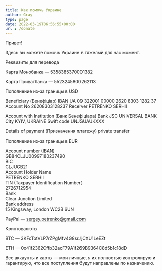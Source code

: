```yaml
---
title: Как помочь Украине
author: Gray
type: page
date: 2022-03-19T06:56:55+00:00
url : /donate
---
```

Привет!

Здесь вы можете помочь Украине в тяжелый для нас момент.

Реквизиты для перевода 

Карта Монобанка — 5358385370001382

Карта Приватбанка — 5523245800262113

Пополнение из-за границы в USD

Beneficiary (Бенефіціар)
IBAN UA 09 322001 00000 2620 8303 1282 37
Account No 26208303128237
Receiver PETRENKO SERHII


Account with Institution (Банк Бенефіціара)
Bank 
JSC UNIVERSAL BANK
City
KYIV, UKRAINE
Swift code
UNJSUAUKXXX


Details of payment (Призначення платежу)
 private transfer


Пополнение из-за границы в EUR

Account number (IBAN)  
GB84CLJU00997180237490  
BIC  
CLJUGB21  
Account Holder Name  
PETRENKO SERHII  
TIN (Taxpayer Identification Number)  
2726712954  
Bank  
Clear Junction Limited  
Bank address  
15 Kingsway, London WC2B 6UN  

PayPal — sergey.petrenko@gmail.com

Криптовалюты

BTC — 3KFcTotVLP7rZPgMfv4G8srJjCXU1LeEZt

ETH — 0x41f2362Cffb32acF79A1f269B9364C8d5b1c18dD

Все аккаунты и карты — мои личные, я их полностью контролирую и гарантирую, что все поступления будут направлены по назначению.